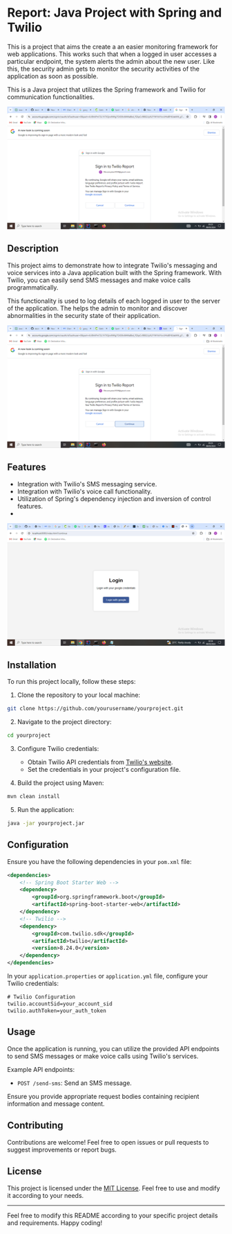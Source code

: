 # Report: Java Project with Spring and Twilio

This is a project that aims the create a an easier monitoring framework for web applications. This works such that when a logged in user accesses a particular endpoint, the system alerts the admin about the new user. Like this, the security admin gets to monitor the security activities of the application as soon as possible.


This is a Java project that utilizes the Spring framework and Twilio for communication functionalities.


![Screenshot (73)](https://github.com/dhranny/Report/blob/main/Screenshot%20(73).png)

## Description

This project aims to demonstrate how to integrate Twilio's messaging and voice services into a Java application built with the Spring framework. With Twilio, you can easily send SMS messages and make voice calls programmatically.

This functionality is used to log details of each logged in user to the server of the application. The helps the admin to monitor and discover abnormalities in the security state of their application.

![Screenshot (74)](https://github.com/dhranny/Report/blob/main/Screenshot%20(74).png)

## Features

- Integration with Twilio's SMS messaging service.
- Integration with Twilio's voice call functionality.
- Utilization of Spring's dependency injection and inversion of control features.
- 
![Screenshot (75)](https://github.com/dhranny/Report/blob/main/Screenshot%20(75).png)

## Installation

To run this project locally, follow these steps:

1. Clone the repository to your local machine:

```bash
git clone https://github.com/yourusername/yourproject.git
```

2. Navigate to the project directory:

```bash
cd yourproject
```

3. Configure Twilio credentials:

   - Obtain Twilio API credentials from [Twilio's website](https://www.twilio.com/).
   - Set the credentials in your project's configuration file.

4. Build the project using Maven:

```bash
mvn clean install
```

5. Run the application:

```bash
java -jar yourproject.jar
```

## Configuration

Ensure you have the following dependencies in your `pom.xml` file:

```xml
<dependencies>
    <!-- Spring Boot Starter Web -->
    <dependency>
        <groupId>org.springframework.boot</groupId>
        <artifactId>spring-boot-starter-web</artifactId>
    </dependency>
    <!-- Twilio -->
    <dependency>
        <groupId>com.twilio.sdk</groupId>
        <artifactId>twilio</artifactId>
        <version>8.24.0</version>
    </dependency>
</dependencies>
```

In your `application.properties` or `application.yml` file, configure your Twilio credentials:

```properties
# Twilio Configuration
twilio.accountSid=your_account_sid
twilio.authToken=your_auth_token
```

## Usage

Once the application is running, you can utilize the provided API endpoints to send SMS messages or make voice calls using Twilio's services.

Example API endpoints:

- `POST /send-sms`: Send an SMS message.

Ensure you provide appropriate request bodies containing recipient information and message content.

## Contributing

Contributions are welcome! Feel free to open issues or pull requests to suggest improvements or report bugs.

## License

This project is licensed under the [MIT License](LICENSE). Feel free to use and modify it according to your needs.

---

Feel free to modify this README according to your specific project details and requirements. Happy coding!
